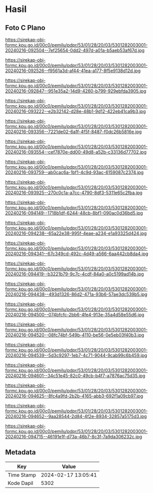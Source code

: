 # Hasil

## Foto C Plano

https://sirekap-obj-formc.kpu.go.id/00c0/pemilu/pdpr/53/01/28/20/03/5301282003001-20240216-092504--7ef25654-0dd2-497d-a01a-b5aeb53af67d.jpg

https://sirekap-obj-formc.kpu.go.id/00c0/pemilu/pdpr/53/01/28/20/03/5301282003001-20240216-092526--f9561a3d-af44-41ea-a177-8f5e9138d12d.jpg

https://sirekap-obj-formc.kpu.go.id/00c0/pemilu/pdpr/53/01/28/20/03/5301282003001-20240216-092847--951e35a2-14d9-4260-b799-929ebfda3905.jpg

https://sirekap-obj-formc.kpu.go.id/00c0/pemilu/pdpr/53/01/28/20/03/5301282003001-20240216-093222--e2b32142-d28e-48b1-9d12-422eb41ca9b3.jpg

https://sirekap-obj-formc.kpu.go.id/00c0/pemilu/pdpr/53/01/28/20/03/5301282003001-20240216-093356--7221de02-6a1f-4f5f-8487-f0dc26b5816e.jpg

https://sirekap-obj-formc.kpu.go.id/00c0/pemilu/pdpr/53/01/28/20/03/5301282003001-20240216-093554--cef7870e-dd00-49d8-a52b-c33136d77702.jpg

https://sirekap-obj-formc.kpu.go.id/00c0/pemilu/pdpr/53/01/28/20/03/5301282003001-20240216-093759--ab0cac6a-1bf1-4c9d-93ac-6159087c2374.jpg

https://sirekap-obj-formc.kpu.go.id/00c0/pemilu/pdpr/53/01/28/20/03/5301282003001-20240216-093925--270c0c1a-a7cc-4790-8df3-5311e65c2fba.jpg

https://sirekap-obj-formc.kpu.go.id/00c0/pemilu/pdpr/53/01/28/20/03/5301282003001-20240216-094149--1718b1df-6244-48cb-8bf1-090ac0d36bd5.jpg

https://sirekap-obj-formc.kpu.go.id/00c0/pemilu/pdpr/53/01/28/20/03/5301282003001-20240216-094238--65a22e38-995f-4eae-a234-e1a93325d424.jpg

https://sirekap-obj-formc.kpu.go.id/00c0/pemilu/pdpr/53/01/28/20/03/5301282003001-20240216-094341--67c349cd-492c-4d49-a566-6aa442cb8da4.jpg

https://sirekap-obj-formc.kpu.go.id/00c0/pemilu/pdpr/53/01/28/20/03/5301282003001-20240216-094419--b3221b79-9c7c-4cdf-84a0-a0c5199ad14b.jpg

https://sirekap-obj-formc.kpu.go.id/00c0/pemilu/pdpr/53/01/28/20/03/5301282003001-20240216-094438--493d1326-86d2-471a-93b6-57ae3dc539b5.jpg

https://sirekap-obj-formc.kpu.go.id/00c0/pemilu/pdpr/53/01/28/20/03/5301282003001-20240216-094500--074bfcfc-2bb6-4fe4-913e-35a4d58e55d6.jpg

https://sirekap-obj-formc.kpu.go.id/00c0/pemilu/pdpr/53/01/28/20/03/5301282003001-20240216-094520--08fc74bf-549b-4110-be56-0e5eb03f40b3.jpg

https://sirekap-obj-formc.kpu.go.id/00c0/pemilu/pdpr/53/01/28/20/03/5301282003001-20240216-094539--5d3c9297-1eb7-4c71-9044-9cab99c6b459.jpg

https://sirekap-obj-formc.kpu.go.id/00c0/pemilu/pdpr/53/01/28/20/03/5301282003001-20240216-094601--34c51e45-82c0-49cb-b4f7-a7876ac75d35.jpg

https://sirekap-obj-formc.kpu.go.id/00c0/pemilu/pdpr/53/01/28/20/03/5301282003001-20240216-094625--8fc4a9fd-2b2b-4165-abb3-692f1a09cb97.jpg

https://sirekap-obj-formc.kpu.go.id/00c0/pemilu/pdpr/53/01/28/20/03/5301282003001-20240216-094652--9aa28544-2d84-4f2e-8934-32857a5175d3.jpg

https://sirekap-obj-formc.kpu.go.id/00c0/pemilu/pdpr/53/01/28/20/03/5301282003001-20240216-094715--46191e1f-d73a-46b7-8c3f-7a9da306232c.jpg


## Metadata

| Key        | Value               |
| ---------- | ------------------- |
| Time Stamp | 2024-02-17 13:05:41 |
| Kode Dapil | 5302                |



